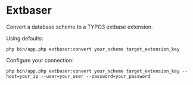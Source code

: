 # Extbaser
Convert a database scheme to a TYPO3 extbase extension.

Using defaults:
```
php bin/app.php extbaser:convert your_scheme target_extension_key
```

Configure your connection:
```
php bin/app.php extbaser:convert your_scheme target_extension_key --host=your_ip --user=your_user --password=your_password
```
